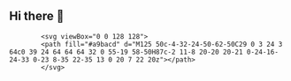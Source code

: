 ## Hi there 👋

<!--
**ViniciusEva/ViniciusEva** is a ✨ _special_ ✨ repository because its `README.md` (this file) appears on your GitHub profile.

Here are some ideas to get you started:

- 🔭 I’m currently working on ...
- 🌱 I’m currently learning ...
- 👯 I’m looking to collaborate on ...
- 🤔 I’m looking for help with ...
- 💬 Ask me about ...
- 📫 How to reach me: ...
- 😄 Pronouns: ...
- ⚡ Fun fact: ...
-->

            <svg viewBox="0 0 128 128">
            <path fill="#a9bacd" d="M125 50c-4-32-24-50-62-50C29 0 3 24 3 64c0 39 24 64 64 64 32 0 55-19 58-50H87c-2 11-8 20-20 20-21 0-24-16-24-33 0-23 8-35 22-35 13 0 20 7 22 20z"></path>
            </svg>
          
